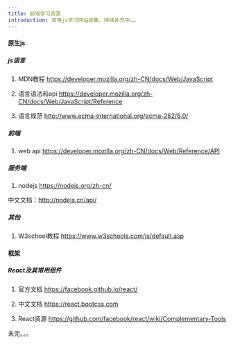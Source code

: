```yaml
---
title: 前端学习资源
introduction: 常用js学习网站收集，持续补充中……
---
```


#### 原生js
##### js语言
1. MDN教程
https://developer.mozilla.org/zh-CN/docs/Web/JavaScript

2. 语言语法和api
https://developer.mozilla.org/zh-CN/docs/Web/JavaScript/Reference

3. 语言规范
http://www.ecma-international.org/ecma-262/8.0/

##### 前端
1. web api
https://developer.mozilla.org/zh-CN/docs/Web/Reference/API

##### 服务端
1. nodejs
https://nodejs.org/zh-cn/

  中文文档：http://nodejs.cn/api/

##### 其他
1. W3school教程
https://www.w3schools.com/js/default.asp

#### 框架

##### React及其常用组件
1. 官方文档
https://facebook.github.io/react/

2. 中文文档
https://react.bootcss.com

3. React资源
https://github.com/facebook/react/wiki/Complementary-Tools



未完。。。
